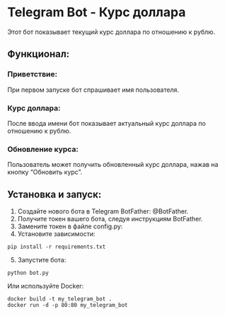 # Telegram Bot - Курс доллара

Этот бот показывает текущий курс доллара по отношению к рублю.

 ## Функционал:
 ### Приветствие: 
 При первом запуске бот спрашивает имя пользователя.
 ### Курс доллара: 
 После ввода имени бот показывает актуальный курс доллара по отношению к рублю.
 ### Обновление курса: 
 Пользователь может получить обновленный курс доллара, нажав на кнопку “Обновить курс”.
 
## Установка и запуск:
1. Создайте нового бота в Telegram BotFather: @BotFather.
2. Получите токен вашего бота, следуя инструкциям BotFather.
3. Замените токен в файле config.py:
4. Установите зависимости:
```
pip install -r requirements.txt
```
5. Запустите бота:
```
python bot.py
```
Или используйте Docker:
```
docker build -t my_telegram_bot .
docker run -d -p 80:80 my_telegram_bot
```
